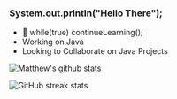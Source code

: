 ### System.out.println("Hello There");

- 🌱 while(true) continueLearning();
- Working on Java  
- Looking to Collaborate on Java Projects   

![Matthew's github stats](https://github-readme-stats.vercel.app/api?username=Mdbaker19&show_icons=true&theme=radical)   

![GitHub streak stats](https://github-readme-streak-stats.herokuapp.com/?user=Mdbaker19)
